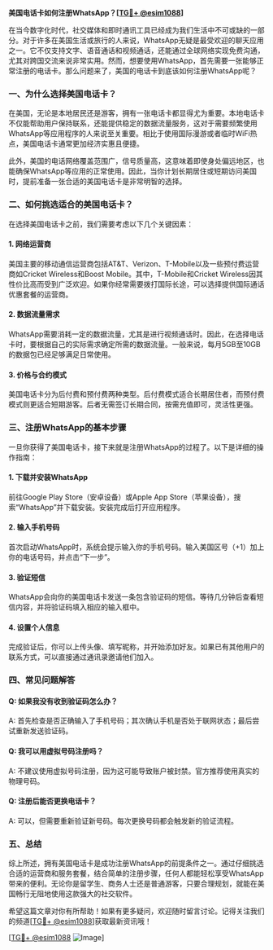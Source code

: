 **美国电话卡如何注册WhatsApp？[[TG💪+ @esim1088](https://t.me/s/esim1088)]**

在当今数字化时代，社交媒体和即时通讯工具已经成为我们生活中不可或缺的一部分。对于许多在美国生活或旅行的人来说，WhatsApp无疑是最受欢迎的聊天应用之一。它不仅支持文字、语音通话和视频通话，还能通过全球网络实现免费沟通，尤其对跨国交流来说非常实用。然而，想要使用WhatsApp，首先需要一张能够正常注册的电话卡。那么问题来了，美国的电话卡到底该如何注册WhatsApp呢？

### 一、为什么选择美国电话卡？

在美国，无论是本地居民还是游客，拥有一张电话卡都显得尤为重要。本地电话卡不仅能帮助用户保持联系，还能提供稳定的数据流量服务，这对于需要频繁使用WhatsApp等应用程序的人来说至关重要。相比于使用国际漫游或者临时WiFi热点，美国电话卡通常更加经济实惠且便捷。

此外，美国的电话网络覆盖范围广，信号质量高，这意味着即使身处偏远地区，也能确保WhatsApp等应用的正常使用。因此，当你计划长期居住或短期访问美国时，提前准备一张合适的美国电话卡是非常明智的选择。

### 二、如何挑选适合的美国电话卡？

在选择美国电话卡之前，我们需要考虑以下几个关键因素：

#### 1. **网络运营商**
美国主要的移动通信运营商包括AT&T、Verizon、T-Mobile以及一些预付费运营商如Cricket Wireless和Boost Mobile。其中，T-Mobile和Cricket Wireless因其性价比高而受到广泛欢迎。如果你经常需要拨打国际长途，可以选择提供国际通话优惠套餐的运营商。

#### 2. **数据流量需求**
WhatsApp需要消耗一定的数据流量，尤其是进行视频通话时。因此，在选择电话卡时，要根据自己的实际需求确定所需的数据流量。一般来说，每月5GB至10GB的数据包已经足够满足日常使用。

#### 3. **价格与合约模式**
美国电话卡分为后付费和预付费两种类型。后付费模式适合长期居住者，而预付费模式则更适合短期游客。后者无需签订长期合同，按需充值即可，灵活性更强。

### 三、注册WhatsApp的基本步骤

一旦你获得了美国电话卡，接下来就是注册WhatsApp的过程了。以下是详细的操作指南：

#### 1. **下载并安装WhatsApp**
前往Google Play Store（安卓设备）或Apple App Store（苹果设备），搜索“WhatsApp”并下载安装。安装完成后打开应用程序。

#### 2. **输入手机号码**
首次启动WhatsApp时，系统会提示输入你的手机号码。输入美国区号（+1）加上你的电话号码，并点击“下一步”。

#### 3. **验证短信**
WhatsApp会向你的美国电话卡发送一条包含验证码的短信。等待几分钟后查看短信内容，并将验证码填入相应的输入框中。

#### 4. **设置个人信息**
完成验证后，你可以上传头像、填写昵称，并开始添加好友。如果已有其他用户的联系方式，可以直接通过通讯录邀请他们加入。

### 四、常见问题解答

#### Q: 如果我没有收到验证码怎么办？
A: 首先检查是否正确输入了手机号码；其次确认手机是否处于联网状态；最后尝试重新发送验证码。

#### Q: 我可以用虚拟号码注册吗？
A: 不建议使用虚拟号码注册，因为这可能导致账户被封禁。官方推荐使用真实的物理号码。

#### Q: 注册后能否更换电话卡？
A: 可以，但需要重新验证新号码。每次更换号码都会触发新的验证流程。

### 五、总结

综上所述，拥有美国电话卡是成功注册WhatsApp的前提条件之一。通过仔细挑选合适的运营商和服务套餐，结合简单的注册步骤，任何人都能轻松享受WhatsApp带来的便利。无论你是留学生、商务人士还是普通游客，只要合理规划，就能在美国畅行无阻地使用这款强大的社交软件。

希望这篇文章对你有所帮助！如果有更多疑问，欢迎随时留言讨论。记得关注我们的频道[[TG💪+ @esim1088](https://t.me/s/esim1088)]获取最新资讯哦！

[[TG💪+ @esim1088](https://t.me/s/esim1088) ![Image](https://i.postimg.cc/4NQfJmqS/Snipaste-2025-05-13-00-14-12.png)]
